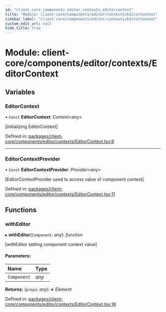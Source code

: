 ```yaml
---
id: "client_core_components_editor_contexts_editorcontext"
title: "Module: client-core/components/editor/contexts/EditorContext"
sidebar_label: "client-core/components/editor/contexts/EditorContext"
custom_edit_url: null
hide_title: true
---
```


# Module: client-core/components/editor/contexts/EditorContext

## Variables

### EditorContext

• `Const` **EditorContext**: *Context*<any\>

[initializing EditorContext]

Defined in: [packages/client-core/components/editor/contexts/EditorContext.tsx:6](https://github.com/xr3ngine/xr3ngine/blob/5c3dcaef1/packages/client-core/components/editor/contexts/EditorContext.tsx#L6)

___

### EditorContextProvider

• `Const` **EditorContextProvider**: *Provider*<any\>

[EditorContextProvider used to access value of component context]

Defined in: [packages/client-core/components/editor/contexts/EditorContext.tsx:11](https://github.com/xr3ngine/xr3ngine/blob/5c3dcaef1/packages/client-core/components/editor/contexts/EditorContext.tsx#L11)

## Functions

### withEditor

▸ **withEditor**(`Component`: *any*): *function*

[withEditor setting component context value]

#### Parameters:

Name | Type |
:------ | :------ |
`Component` | *any* |

**Returns:** (`props`: *any*) => *Element*

Defined in: [packages/client-core/components/editor/contexts/EditorContext.tsx:16](https://github.com/xr3ngine/xr3ngine/blob/5c3dcaef1/packages/client-core/components/editor/contexts/EditorContext.tsx#L16)
